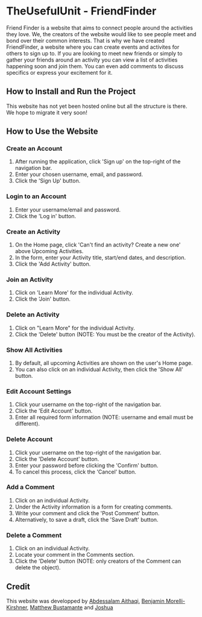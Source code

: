 # TheUsefulUnit - FriendFinder

Friend Finder is a website that aims to connect people around the activities they love. We, the creators of the website would like to see people meet and bond over their common interests. That is why we have created FriendFinder, a website where you can create events and activites for others to sign up to. If you are looking to meet new friends or simply to gather your friends around an activity you can view a list of activities happening soon and join them. You can even add comments to discuss specifics or express your excitement for it.

## How to Install and Run the Project

This website has not yet been hosted online but all the structure is there. We hope to migrate it very soon!

## How to Use the Website

### Create an Account

1. After running the application, click 'Sign up' on the top-right of the navigation bar.
2. Enter your chosen username, email, and password.
3. Click the 'Sign Up' button.

### Login to an Account

1. Enter your username/email and password.
2. Click the 'Log in' button.

### Create an Activity

1. On the Home page, click 'Can't find an activity? Create a new one' above Upcoming Activities.
2. In the form, enter your Activity title, start/end dates, and description.
3. Click the 'Add Activity' button.

### Join an Activity

1. Click on 'Learn More' for the individual Activity.
2. Click the 'Join' button.

### Delete an Activity

1. Click on "Learn More" for the individual Activity.
2. Click the 'Delete' button (NOTE: You must be the creator of the Activity).

### Show All Activities

1. By default, all upcoming Activities are shown on the user's Home page.
2. You can also click on an individual Activity, then click the 'Show All' button.

### Edit Account Settings

1. Click your username on the top-right of the navigation bar.
2. Click the 'Edit Account' button.
3. Enter all required form information (NOTE: username and email must be different).

### Delete Account

1. Click your username on the top-right of the navigation bar.
2. Click the 'Delete Account' button.
3. Enter your password before clicking the 'Confirm' button.
4. To cancel this process, click the 'Cancel' button.

### Add a Comment

1. Click on an individual Activity.
2. Under the Activity information is a form for creating comments.
3. Write your comment and click the 'Post Comment' button.
4. Alternatively, to save a draft, click the 'Save Draft' button.

### Delete a Comment

1. Click on an individual Activity.
2. Locate your comment in the Comments section.
3. Click the 'Delete' button (NOTE: only creators of the Comment can delete the object).

## Credit
This website was developped by [Abdessalam Aithaqi](https://github.com/AbdessalamAithaqi), [Benjamin Morelli-Kirshner](https://github.com/BenM-K), [Matthew Bustamante](https://github.com/MatthewBustamante) and [Joshua](https://github.com/jco898)
